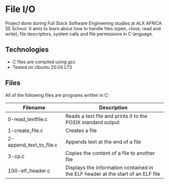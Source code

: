 # File I/O
Project done during Full Stack Software Engineering studies at ALX AFRICA SE School. It aims to learn about how to handle files (open, close, read and write), file descriptors, system calls and file permissions in C language.

## Technologies
+ C files are compiled using gcc
+ Tested on Ubuntu 20.04 LTS

## Files
All of the following files are programs written in C:

|Filename|	Description|
|--------|-------------|
|0-read_textfile.c|	Reads a text file and prints it to the POSIX standard output|
|1-create_file.c|	Creates a file|
|2-append_text_to_file.c|	Appends text at the end of a file|
|3-cp.c|	Copies the content of a file to another file|
|100-elf_header.c|	Displays the information contained in the ELF header at the start of an ELF file|
